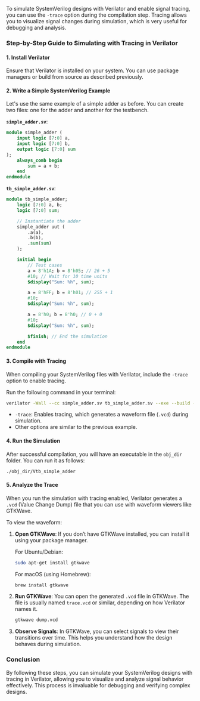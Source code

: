 To simulate SystemVerilog designs with Verilator and enable signal tracing, you can use the `-trace` option during the compilation step. Tracing allows you to visualize signal changes during simulation, which is very useful for debugging and analysis.

### Step-by-Step Guide to Simulating with Tracing in Verilator

#### 1. Install Verilator

Ensure that Verilator is installed on your system. You can use package managers or build from source as described previously.

#### 2. Write a Simple SystemVerilog Example

Let's use the same example of a simple adder as before. You can create two files: one for the adder and another for the testbench.

**`simple_adder.sv`**:
```systemverilog
module simple_adder (
    input logic [7:0] a,
    input logic [7:0] b,
    output logic [7:0] sum
);
    always_comb begin
        sum = a + b;
    end
endmodule
```

**`tb_simple_adder.sv`**:
```systemverilog
module tb_simple_adder;
    logic [7:0] a, b;
    logic [7:0] sum;

    // Instantiate the adder
    simple_adder uut (
        .a(a),
        .b(b),
        .sum(sum)
    );

    initial begin
        // Test cases
        a = 8'h1A; b = 8'h05; // 26 + 5
        #10; // Wait for 10 time units
        $display("Sum: %h", sum);

        a = 8'hFF; b = 8'h01; // 255 + 1
        #10;
        $display("Sum: %h", sum);

        a = 8'h0; b = 8'h0; // 0 + 0
        #10;
        $display("Sum: %h", sum);

        $finish; // End the simulation
    end
endmodule
```

#### 3. Compile with Tracing

When compiling your SystemVerilog files with Verilator, include the `-trace` option to enable tracing.

Run the following command in your terminal:

```bash
verilator -Wall --cc simple_adder.sv tb_simple_adder.sv --exe --build -trace
```

- `-trace`: Enables tracing, which generates a waveform file (`.vcd`) during simulation.
- Other options are similar to the previous example.

#### 4. Run the Simulation

After successful compilation, you will have an executable in the `obj_dir` folder. You can run it as follows:

```bash
./obj_dir/Vtb_simple_adder
```

#### 5. Analyze the Trace

When you run the simulation with tracing enabled, Verilator generates a `.vcd` (Value Change Dump) file that you can use with waveform viewers like GTKWave.

To view the waveform:

1. **Open GTKWave**:
   If you don’t have GTKWave installed, you can install it using your package manager.

   For Ubuntu/Debian:
   ```bash
   sudo apt-get install gtkwave
   ```

   For macOS (using Homebrew):
   ```bash
   brew install gtkwave
   ```

2. **Run GTKWave**:
   You can open the generated `.vcd` file in GTKWave. The file is usually named `trace.vcd` or similar, depending on how Verilator names it.

   ```bash
   gtkwave dump.vcd
   ```

3. **Observe Signals**:
   In GTKWave, you can select signals to view their transitions over time. This helps you understand how the design behaves during simulation.

### Conclusion

By following these steps, you can simulate your SystemVerilog designs with tracing in Verilator, allowing you to visualize and analyze signal behavior effectively. This process is invaluable for debugging and verifying complex designs.
